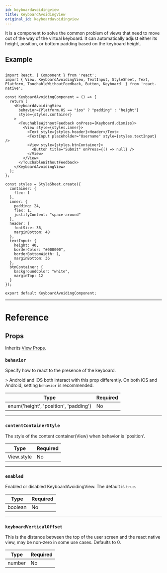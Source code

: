```yaml
---
id: keyboardavoidingview
title: KeyboardAvoidingView
original_id: keyboardavoidingview
---
```


It is a component to solve the common problem of views that need to move out of the way of the virtual keyboard. It can automatically adjust either its height, position, or bottom padding based on the keyboard height.

## Example

```SnackPlayer name=KeyboardAvoidingView&supportedPlatforms=android,ios

import React, { Component } from 'react';
import { View, KeyboardAvoidingView, TextInput, StyleSheet, Text, Platform, TouchableWithoutFeedback, Button, Keyboard  } from 'react-native';

const KeyboardAvoidingComponent = () => {
  return (
    <KeyboardAvoidingView
      behavior={Platform.OS == "ios" ? "padding" : "height"}
      style={styles.container}
    >
      <TouchableWithoutFeedback onPress={Keyboard.dismiss}>
        <View style={styles.inner}>
          <Text style={styles.header}>Header</Text>
          <TextInput placeholder="Username" style={styles.textInput} />
          <View style={styles.btnContainer}>
            <Button title="Submit" onPress={() => null} />
          </View>
        </View>
      </TouchableWithoutFeedback>
    </KeyboardAvoidingView>
  );
};

const styles = StyleSheet.create({
  container: {
    flex: 1
  },
  inner: {
    padding: 24,
    flex: 1,
    justifyContent: "space-around"
  },
  header: {
    fontSize: 36,
    marginBottom: 48
  },
  textInput: {
    height: 40,
    borderColor: "#000000",
    borderBottomWidth: 1,
    marginBottom: 36
  },
  btnContainer: {
    backgroundColor: "white",
    marginTop: 12
  }
});

export default KeyboardAvoidingComponent;

```

---

# Reference

## Props

Inherits [View Props](view.md#props).

### `behavior`

Specify how to react to the presence of the keyboard.

&gt; Android and iOS both interact with this prop differently. On both iOS and Android, setting `behavior` is recommended.

| Type                                  | Required |
| ------------------------------------- | -------- |
| enum('height', 'position', 'padding') | No       |

---

### `contentContainerStyle`

The style of the content container(View) when behavior is 'position'.

| Type       | Required |
| ---------- | -------- |
| View.style | No       |

---

### `enabled`

Enabled or disabled KeyboardAvoidingView. The default is `true`.

| Type    | Required |
| ------- | -------- |
| boolean | No       |

---

### `keyboardVerticalOffset`

This is the distance between the top of the user screen and the react native view, may be non-zero in some use cases. Defaults to 0.

| Type   | Required |
| ------ | -------- |
| number | No       |

